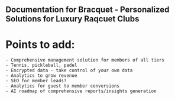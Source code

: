 ## Documentation for Bracquet - Personalized Solutions for Luxury Raqcuet Clubs


# Points to add:
    - Comprehensive management solution for members of all tiers
    - Tennis, pickleball, padel
    - Encrypted data - take control of your own data
    - Analytics to grow revenue
    - SEO for member leads?
    - Analytics for guest to member conversions 
    - AI roadmap of comprehensive reports/insights generation